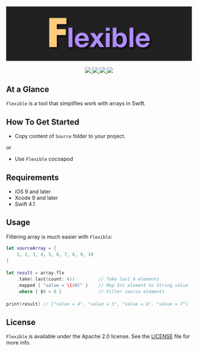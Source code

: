 <p align="center" >
	<img src="/Images/logo_2048_600.png" alt="Flexible" title="Flexible">
</p>

<p align="center">
	<a href="https://swift.org">
		<img src="https://img.shields.io/badge/Swift-4.0-orange.svg?style=flat">
	</a>
	<a href="https://cocoapods.org">
		<img src="https://img.shields.io/cocoapods/v/Flexible.svg">
	</a>
	<a href="https://cocoapods.org">
		<img src="https://img.shields.io/cocoapods/dt/Flexible.svg">
	</a>
	<a href="https://tldrlegal.com/license/mit-license">
		<img src="https://img.shields.io/badge/License-Apache 2.0-blue.svg?style=flat">
	</a>
</p>

## At a Glance

`Flexible` is a tool that simplifies work with arrays in Swift.

## How To Get Started

- Copy content of `Source` folder to your project.

or

- Use `Flexible` cocoapod

## Requirements

* iOS 9 and later
* Xcode 9 and later
* Swift 4.1

## Usage

Filtering array is much easier with `Flexible`:

```swift
let sourceArray = [
    1, 2, 3, 4, 5, 6, 7, 8, 9, 10
]

let result = array.flx
    .take(.last(count: 4))         // Take last 4 elements
    .mapped { "value = \($0)" }    // Map Int element to String value
    .where { $0 < 8 }              // Filter source elements

print(result) // ["value = 4", "value = 5", "value = 6", "value = 7"]
```

## License

`Flexible` is available under the Apache 2.0 license. See the [LICENSE](./LICENSE) file for more info.
